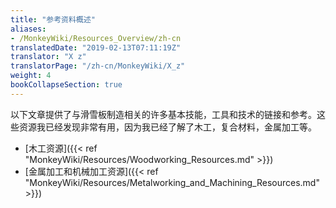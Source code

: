 ```yaml
---
title: "参考资料概述"
aliases:
- /MonkeyWiki/Resources_Overview/zh-cn
translatedDate: "2019-02-13T07:11:19Z"
translator: "X z"
translatorPage: "/zh-cn/MonkeyWiki/X_z"
weight: 4
bookCollapseSection: true
---
```

以下文章提供了与滑雪板制造相关的许多基本技能，工具和技术的链接和参考。这些资源我已经发现非常有用，因为我已经了解了木工，复合材料，金属加工等。 

- [木工资源]({{< ref "MonkeyWiki/Resources/Woodworking_Resources.md" >}})
- [金属加工和机械加工资源]({{< ref "MonkeyWiki/Resources/Metalworking_and_Machining_Resources.md" >}})


